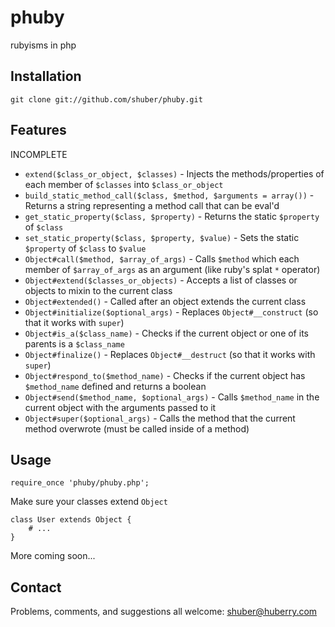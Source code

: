 # phuby

rubyisms in php


## Installation

	git clone git://github.com/shuber/phuby.git


## Features

INCOMPLETE

* `extend($class_or_object, $classes)`                 - Injects the methods/properties of each member of `$classes` into `$class_or_object`
* `build_static_method_call($class, $method, $arguments = array())` - Returns a string representing a method call that can be eval'd
* `get_static_property($class, $property)`             - Returns the static `$property` of `$class`
* `set_static_property($class, $property, $value)`     - Sets the static `$property` of `$class` to `$value`
* `Object#call($method, $array_of_args)`               - Calls `$method` which each member of `$array_of_args` as an argument (like ruby's splat `*` operator)
* `Object#extend($classes_or_objects)`                 - Accepts a list of classes or objects to mixin to the current class
* `Object#extended()`                                  - Called after an object extends the current class
* `Object#initialize($optional_args)`                  - Replaces `Object#__construct` (so that it works with `super`)
* `Object#is_a($class_name)`                           - Checks if the current object or one of its parents is a `$class_name`
* `Object#finalize()`                                  - Replaces `Object#__destruct` (so that it works with `super`)
* `Object#respond_to($method_name)`                    - Checks if the current object has `$method_name` defined and returns a boolean
* `Object#send($method_name, $optional_args)`          - Calls `$method_name` in the current object with the arguments passed to it
* `Object#super($optional_args)`                       - Calls the method that the current method overwrote (must be called inside of a method)


## Usage

	require_once 'phuby/phuby.php';

Make sure your classes extend `Object`

	class User extends Object {
	    # ...
	}

More coming soon...


## Contact

Problems, comments, and suggestions all welcome: [shuber@huberry.com](mailto:shuber@huberry.com)